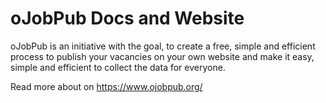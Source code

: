 # oJobPub Docs and Website

oJobPub is an initiative with the goal, to create a free, simple and efficient process to publish your vacancies on your own website and make it easy, simple and efficient to collect the data for everyone.

Read more about on https://www.ojobpub.org/
